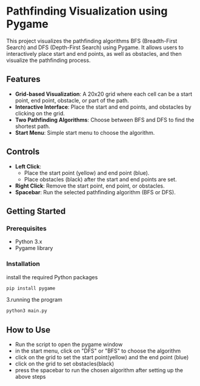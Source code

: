 # Pathfinding Visualization using Pygame

This project visualizes the pathfinding algorithms BFS (Breadth-First Search) and DFS (Depth-First Search) using Pygame. It allows users to interactively place start and end points, as well as obstacles, and then visualize the pathfinding process.

## Features

- **Grid-based Visualization**: A 20x20 grid where each cell can be a start point, end point, obstacle, or part of the path.
- **Interactive Interface**: Place the start and end points, and obstacles by clicking on the grid.
- **Two Pathfinding Algorithms**: Choose between BFS and DFS to find the shortest path.
- **Start Menu**: Simple start menu to choose the algorithm.

## Controls

- **Left Click**: 
  - Place the start point (yellow) and end point (blue).
  - Place obstacles (black) after the start and end points are set.
- **Right Click**: Remove the start point, end point, or obstacles.
- **Spacebar**: Run the selected pathfinding algorithm (BFS or DFS).

## Getting Started

### Prerequisites

- Python 3.x
- Pygame library

### Installation

install the required Python packages
```sh
pip install pygame
```
3.running the program
```sh
python3 main.py
```
## How to Use
- Run the script to open the pygame window
- in the start menu, click on "DFS" or "BFS" to choose the algorithm
- click on the grid to set the start point(yellow) and the end point (blue)
- click on the grid to set obstacles(black)
- press the spacebar to run the chosen algorithm after setting up the above steps